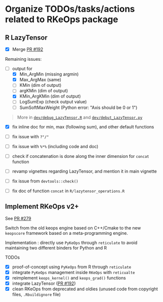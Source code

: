 # Organize TODOs/tasks/actions related to RKeOps package

## R LazyTensor

- [x] Merge [PR #192](https://github.com/getkeops/keops/pull/192)

Remaining issues:

- [ ] output for
  + [x] Min_ArgMin (missing argmin)
  + [x] Max_ArgMax (same)
  + [ ] KMin (dim of output)
  + [ ] argKMin (dim of output)
  + [x] KMin_ArgKMin (dim of output)
  + [ ] LogSumExp (check output value)
  + [ ] SumSoftMaxWeight (Python error: "Axis should be 0 or 1")

> More in [`dev/debug_LazyTensor.R`](dev/debug_LazyTensor.R) and [`dev/debut_LazyTensor.py`](dev/debut_LazyTensor.py)

- [x] fix inline doc for min, max (following sum), and other default functions
- [ ] fix issue with `?"/"`
- [ ] fix issue with `%*%` (including code and doc)

- [ ] check if concatenation is done along the inner dimension for `concat` function

- [ ] revamp vignettes regarding LazyTensor, and mention it in main vignette

- [ ] fix issue from `devtools::check()`

- [ ] fix doc of function `concat` in `R/lazytensor_operations.R`

## Implement RKeOps v2+

See [PR #279](https://github.com/getkeops/keops/pull/279)

Switch from the old keops engine based on C++/Cmake to the new `keopscore` framework based on a meta-programming engine.

Implementation : directly use `PyKeOps` through `reticulate` to avoid maintaining two different binders for Python and R

TODOs
- [x] proof-of-concept using `PyKeOps` from R through `reticulate`
- [x] integrate `PyKeOps` management inside `RKeOps` with `reticualte`
- [x] reimplement `keops_kernel()` and `keops_grad()` functions
- [x] integrate LazyTensor ([PR #192](https://github.com/getkeops/keops/pull/192))
- [x] clean RKeOps from deprecated and oldies (unused code from copyright files, `.Rbuildignore` file)
